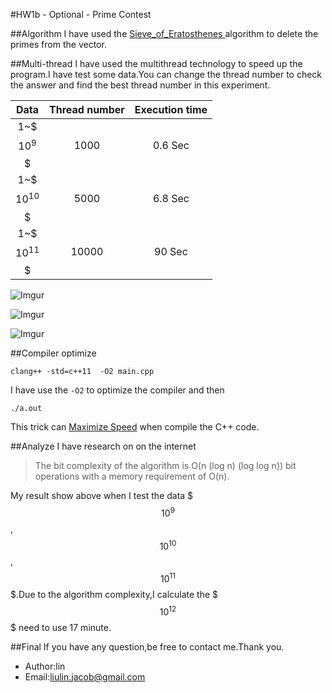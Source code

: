 #HW1b - Optional - Prime Contest

##Algorithm
I have used the [Sieve_of_Eratosthenes ](http://en.wikipedia.org/wiki/Sieve_of_Eratosthenes)algorithm to delete the primes from the vector.

##Multi-thread
I have used the multithread technology to speed up the program.I have test some data.You can change the thread number to check the answer and find the best thread number in this experiment.

Data|Thread number|Execution time
:----:|:-------------:|:-------------:
1~$$$10^9$$$|1000|0.6 Sec
1~$$$10^{10}$$$|5000|6.8 Sec
1~$$$10^{11}$$$|10000|90 Sec

![Imgur](http://i.imgur.com/f8dSURel.png)

![Imgur](http://i.imgur.com/0NN7rXal.png)

![Imgur](http://i.imgur.com/oNFQTwTl.png)

##Compiler optimize


	clang++ -std=c++11  -O2 main.cpp
I have use the `-O2` to optimize the compiler and then
	
	./a.out
This trick can [Maximize Speed](https://msdn.microsoft.com/en-us/library/8f8h5cxt.aspx) when compile the C++ code.

##Analyze
I have research on on the internet
>The bit complexity of the algorithm is O(n (log n) (log log n)) bit operations with a memory requirement of O(n).

My result show above when I test the data $$$10^{9}$$$,$$$10^{10}$$$,$$$10^{11}$$$.Due to the algorithm complexity,I calculate the $$$10^{12}$$$ need to use 17 minute.

##Final
If you have any question,be free to contact me.Thank you.

* Author:lin
* Email:liulin.jacob@gmail.com



